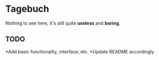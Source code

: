 Tagebuch
========
Nothing to see here, it's still quite **useless** and **boring**.
## TODO
*Add basic functionality, interface, etc.
*Update README accordingly
